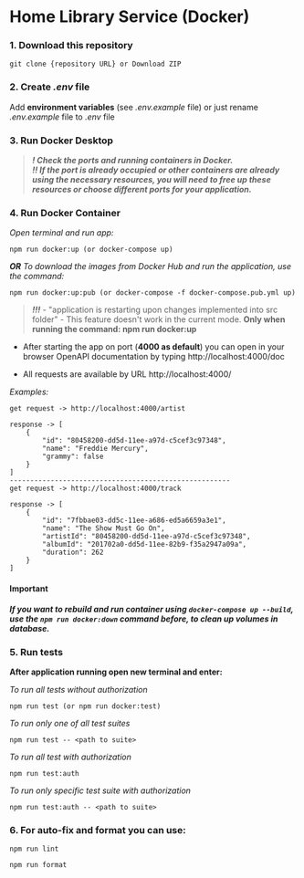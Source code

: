 # Home Library Service (Docker)

### 1. Download this repository

```
git clone {repository URL} or Download ZIP
```

### 2. Create _.env_ file 
Add **environment variables** (see _.env.example_ file) or just rename _.env.example_ file to _.env_ file

### 3. Run Docker Desktop

> _***! Check the ports and running containers in Docker.***_<br>
> _***!! If the port is already occupied or other containers are already using the necessary resources, you will need to free up these resources or choose different ports for your application.***_

### 4. Run Docker Container

_Open terminal and run app:_

```
npm run docker:up (or docker-compose up)
```

___OR___ _To download the images from Docker Hub and run the application, use the command:_

```
npm run docker:up:pub (or docker-compose -f docker-compose.pub.yml up)
```

> _***!!!***_ - "application is restarting upon changes implemented into src folder" - This feature doesn't work in the current mode. **Only when running the command: npm run docker:up**

-   After starting the app on port (**4000 as default**) you can open
    in your browser OpenAPI documentation by typing http://localhost:4000/doc

-   All requests are available by URL http://localhost:4000/

_Examples:_

```
get request -> http://localhost:4000/artist

response -> [
    {
        "id": "80458200-dd5d-11ee-a97d-c5cef3c97348",
        "name": "Freddie Mercury",
        "grammy": false
    }
]
------------------------------------------------------
get request -> http://localhost:4000/track

response -> [
    {
        "id": "7fbbae03-dd5c-11ee-a686-ed5a6659a3e1",
        "name": "The Show Must Go On",
        "artistId": "80458200-dd5d-11ee-a97d-c5cef3c97348",
        "albumId": "201702a0-dd5d-11ee-82b9-f35a2947a09a",
        "duration": 262
    }
]
```

#### Important
___If you want to rebuild and run container using `docker-compose up --build`, use the `npm run docker:down` command before, to clean up volumes in database.___

### 5. Run tests

**After application running open new terminal and enter:**

_To run all tests without authorization_

```
npm run test (or npm run docker:test)
```

_To run only one of all test suites_

```
npm run test -- <path to suite>
```

_To run all test with authorization_

```
npm run test:auth
```

_To run only specific test suite with authorization_

```
npm run test:auth -- <path to suite>
```

### 6. For auto-fix and format you can use:

```
npm run lint
```

```
npm run format
```
